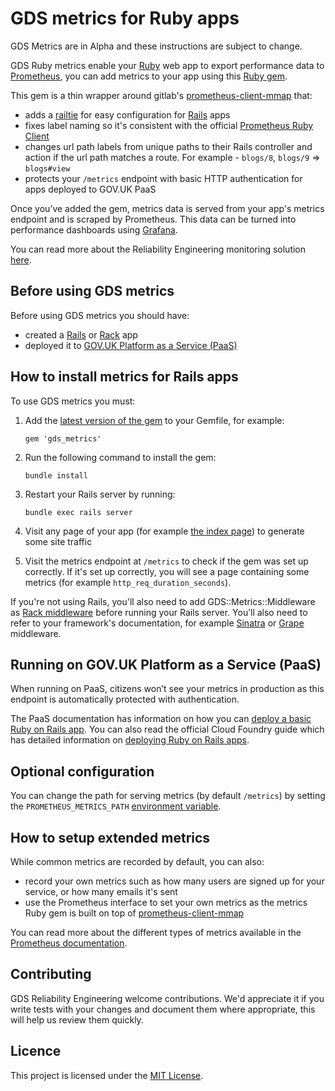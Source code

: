 # GDS metrics for Ruby apps

GDS Metrics are in Alpha and these instructions are subject to change.

GDS Ruby metrics enable your [Ruby][] web app to export performance data to [Prometheus][], you can add metrics to your app using this [Ruby gem][].

This gem is a thin wrapper around gitlab's [prometheus-client-mmap][] that:

* adds a [railtie][] for easy configuration for [Rails][] apps
* fixes label naming so it's consistent with the official [Prometheus Ruby Client][]
* changes url path labels from unique paths to their Rails controller and action if the url path matches a route. For example - `blogs/8`, `blogs/9` => `blogs#view`
* protects your `/metrics` endpoint with basic HTTP authentication for apps deployed to GOV.UK PaaS

Once you’ve added the gem, metrics data is served from your app's metrics endpoint and is scraped by Prometheus. This data can be turned into performance dashboards using [Grafana][].

You can read more about the Reliability Engineering monitoring solution [here][].

## Before using GDS metrics

Before using GDS metrics you should have:

* created a [Rails][] or [Rack][] app
* deployed it to [GOV.UK Platform as a Service (PaaS)][]

## How to install metrics for Rails apps

To use GDS metrics you must:

1. Add the [latest version of the gem](https://rubygems.org/gems/gds_metrics) to your Gemfile, for example:

    ```gem 'gds_metrics'```

2. Run the following command to install the gem:

    ```bundle install```

3. Restart your Rails server by running:

    ```bundle exec rails server```

4. Visit any page of your app (for example [the index page][]) to generate some site traffic

5. Visit the metrics endpoint at `/metrics` to check if the gem was set up correctly. If it's set up correctly, you will see a page containing some metrics (for example `http_req_duration_seconds`).

If you're not using Rails, you'll also need to add GDS::Metrics::Middleware as [Rack middleware][] before running your Rails server. You’ll also need to refer to your framework's documentation, for example [Sinatra][] or [Grape][] middleware.

## Running on GOV.UK Platform as a Service (PaaS)

When running on PaaS, citizens won’t see your metrics in production as this endpoint is automatically protected with authentication.

The PaaS documentation has information on how you can [deploy a basic Ruby on Rails app][]. You can also read the official Cloud Foundry guide which has detailed information on [deploying Ruby on Rails apps][].

## Optional configuration

You can change the path for serving metrics (by default `/metrics`) by setting the `PROMETHEUS_METRICS_PATH` [environment variable][].

## How to setup extended metrics

While common metrics are recorded by default, you can also:

* record your own metrics such as how many users are signed up for your service, or how many emails it's sent
* use the Prometheus interface to set your own metrics as the metrics Ruby gem is built on top of [prometheus-client-mmap][]

You can read more about the different types of metrics available in the [Prometheus documentation][].

## Contributing

GDS Reliability Engineering welcome contributions. We'd appreciate it if you write tests with your changes and document them where appropriate, this will help us review them quickly.

## Licence

This project is licensed under the [MIT License][].



[Ruby]: https://www.ruby-lang.org/en/
[Rails]: http://rubyonrails.org/
[railtie]: http://api.rubyonrails.org/classes/Rails/Railtie.html
[Prometheus]: https://prometheus.io/
[Ruby gem]: https://rubygems.org/gems/gds_metrics
[Grafana]: https://grafana.com/
[here]: https://reliability-engineering.cloudapps.digital/#reliability-engineering
[Rack]: https://rack.github.io/
[GOV.UK Platform as a Service (PaaS)]: https://www.cloud.service.gov.uk/
[the index page]: http://localhost:3000/
[Rack middleware]: https://www.amberbit.com/blog/2011/07/13/introduction-to-rack-middleware/
[Sinatra]: http://sinatrarb.com/intro#Rack%20Middleware
[Grape]: https://github.com/ruby-grape/grape#using-custom-middleware
[PaaS]: https://www.cloud.service.gov.uk/
[environment variable]: https://docs.cloud.service.gov.uk/#environment-variables
[deploy a basic Ruby on Rails app]: https://docs.cloud.service.gov.uk/#deploy-a-ruby-on-rails-app
[deploying Ruby on Rails apps]: http://docs.cloudfoundry.org/buildpacks/ruby/gsg-ror.html
[Prometheus Ruby Client]: https://github.com/prometheus/client_ruby#metrics
[prometheus-client-mmap]: https://gitlab.com/gitlab-org/prometheus-client-mmap
[Prometheus documentation]: https://prometheus.io/docs/concepts/metric_types/
[MIT License]: https://github.com/alphagov/gds_metrics_ruby/blob/master/LICENSE
